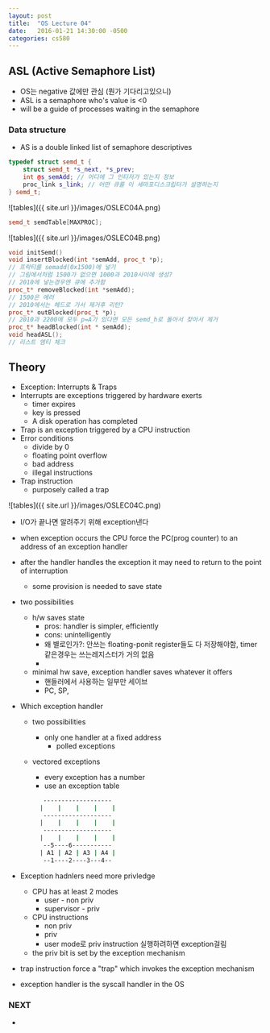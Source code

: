 ```yaml
---
layout: post
title:  "OS Lecture 04"
date:   2016-01-21 14:30:00 -0500
categories: cs580
---
```




## ASL (Active Semaphore List)
* OS는 negative 값에만 관심 (뭔가 기다리고있으니)
* ASL is a semaphore who's value is <0
* will be a guide of processes waiting in the semaphore


### Data structure
* AS is a double linked list of semaphore descriptives

```cpp
typedef struct semd_t {
	struct semd_t *s_next, *s_prev;
	int @s_semAdd; // 어디에 그 인티저가 있는지 정보
	proc_link s_link; // 어떤 큐를 이 세마포디스크립터가 설명하는지
} semd_t;
```
![tables]({{ site.url }}/images/OSLEC04A.png)

```cpp
semd_t semdTable[MAXPROC];
```

![tables]({{ site.url }}/images/OSLEC04B.png)

```cpp
void initSemd()
void insertBlocked(int *semAdd, proc_t *p);
// 프락티를 semadd(0x1500)에 넣기
// 그림에서처럼 1500가 없으면 1000과 2010사이에 생성?
// 2010에 넣는경우엔 큐에 추가함
proc_t* removeBlocked(int *semAdd);
// 1500은 에러
// 2010에서는 헤드로 가서 제거후 리턴?
proc_t* outBlocked(proc_t *p);
// 2010과 2200에 모두 p=A가 있다면 모든 semd_h로 돌아서 찾아서 제거
proc_t* headBlocked(int * semAdd);
void headASL();
// 리스트 엠티 체크
```


## Theory
* Exception: Interrupts & Traps
* Interrupts are exceptions triggered by hardware exerts
	* timer expires
	* key is pressed
	* A disk operation has completed
* Trap is an exception triggered by a CPU instruction
* Error conditions
	* divide by 0
	* floating point overflow
	* bad address
	* illegal instructions 
* Trap instruction
	* purposely called a trap

![tables]({{ site.url }}/images/OSLEC04C.png)

* I/O가 끝나면 알려주기 위해 exception낸다
* when exception occurs the CPU force the PC(prog counter) to an address of an exception handler
* after the handler handles the exception it may need to return to the point of interruption
	* some provision is needed to save state
* two possibilities
	* h/w saves state
		* pros: handler is simpler, efficiently
		* cons: unintelligently
		* 왜 별로인가?: 안쓰는 floating-ponit register들도 다 저장해야함, timer같은경우는 쓰는레지스터가 거의 없음
		* 
	* minimal hw save, exception handler saves whatever it offers
		* 핸들러에서 사용하는 일부만 세이브
		* PC, SP, 

* Which exception handler
	* two possibilities
		* only one handler at a fixed address
			* polled exceptions
	* vectored exceptions
		* every exception has a number
		* use an exception table
		
		```bash
		   -------------------
		  |    |    |    |    |
		   -------------------
		  |    |    |    |    |
		   -------------------
		  |    |    |    |    |
		   --5----6-----------
		  | A1 | A2 | A3 | A4 |
		   --1----2----3---4--
		```
* Exception hadnlers need more privledge
	* CPU has at least 2 modes
		* user - non priv
		* supervisor - priv
	* CPU instructions
		* non priv
		* priv
		* user mode로 priv instruction 실행하려하면 exception걸림
	* the priv bit is set by the exception mechanism
	
	
* trap instruction force a "trap" which invokes the exception mechanism
* exception handler is the syscall handler in the OS



### NEXT
* 

